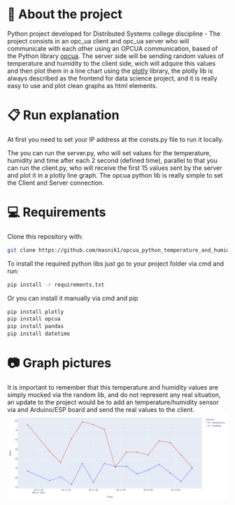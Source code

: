 # 📁 About the project

Python project developed for Distributed Systems college discipline -  The project consists in an opc_ua client and opc_ua server who will communicate with each other using an OPCUA communication, based of the Python library [opcua](https://pypi.org/project/opcua). The server side will be sending random values of temperature and humidity to the client side, wich will adquire this values and then plot them in a line chart using the [plotly](https://plotly.com/) library, the plotly lib is always described as the frontend for data science project, and it is really easy to use and plot clean graphs as html elements.

# 📋 Run explanation

At first you need to set your IP address at the consts.py file to run it locally.

The you can run the server.py, who will set values for the temperature, humidity and time after each 2 second (defined time), parallel to that you can run the client.py, who will receive the first 15 values sent by the server and plot it in a plotly line graph. The opcua python lib is really simple to set the Client and Server connection.

# 💻 Requirements

Clone this repository with:
```bash
git clone https://github.com/masnik1/opcua_python_temperature_and_humidity.git
```
To install the required python libs just go to your project folder via cmd and run:
```bash
pip install -r requirements.txt
```
Or you can install it manually via cmd and pip
```bash
pip install plotly
pip install opcua
pip install pandas
pip install datetime
```
# 📷 Graph pictures

It is important to remember that this temperature and humidity values are simply mocked via the random lib, and do not represent any real situation, an update to the project would be to add an temperature/humidity sensor via and Arduino/ESP board and send the real values to the client.
![Graph](graph.PNG)
